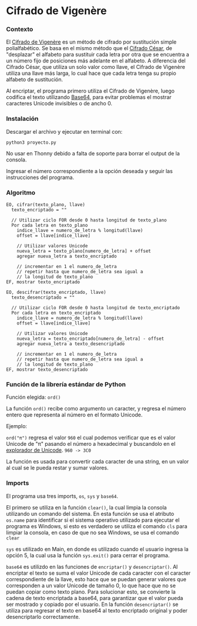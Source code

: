 # Cifrado de Vigenère

### Contexto

El [Cifrado de Vigenère](https://es.wikipedia.org/wiki/Cifrado_de_Vigen%C3%A8re) es un método de cifrado por sustitución simple polialfabético. Se basa en el mismo método que el [Cifrado César](https://es.wikipedia.org/wiki/Cifrado_C%C3%A9sar), de "desplazar" el alfabeto para sustituir cada letra por otra que se encuentra a un número fijo de posiciones más adelante en el alfabeto. A diferencia del Cifrado César, que utiliza un solo valor como llave, el Cifrado de Vigenère utiliza una llave más larga, lo cual hace que cada letra tenga su propio alfabeto de sustitución.

Al encriptar, el programa primero utiliza el Cifrado de Vigenère, luego codifica el texto utilizando [Base64](https://en.wikipedia.org/wiki/Base64), para evitar problemas el mostrar caracteres Unicode invisibles o de ancho 0.

### Instalación

Descargar el archivo y ejecutar en terminal con:

`python3 proyecto.py`

No usar en Thonny debido a falta de soporte para borrar el output de la consola.

Ingresar el número correspondiente a la opción deseada y seguir las instrucciones del programa.

### Algoritmo

```
EO, cifrar(texto_plano, llave)
  texto_encriptado = ""

  // Utilizar ciclo FOR desde 0 hasta longitud de texto_plano
  Por cada letra en texto_plano
    indice_llave = numero_de_letra % longitud(llave)
    offset = llave[indice_llave]

    // Utilizar valores Unicode
    nueva_letra = texto_plano[numero_de_letra] + offset
    agregar nueva_letra a texto_encriptado

    // incrementar en 1 el numero_de_letra
    // repetir hasta que numero_de_letra sea igual a
    // la longitud de texto_plano
EF, mostrar texto_encriptado
```

```
EO, descifrar(texto_encriptado, llave)
  texto_desencriptado = ""

  // Utilizar ciclo FOR desde 0 hasta longitud de texto_encriptado
  Por cada letra en texto_encriptado
    indice_llave = numero_de_letra % longitud(llave)
    offset = llave[indice_llave]

    // Utilizar valores Unicode
    nueva_letra = texto_encriptado[numero_de_letra] - offset
    agregar nueva_letra a texto_desencriptado

    // incrementar en 1 el numero_de_letra
    // repetir hasta que numero_de_letra sea igual a
    // la longitud de texto_plano
EF, mostrar texto_desencriptado
```

### Función de la librería estándar de Python

Función elegida: `ord()`

La función `ord()` recibe como argumento un caracter, y regresa el número entero que representa al número en el formato Unicode.

Ejemplo:

`ord("π")`
regresa el valor
`960`
el cual podemos verificar que es el valor Unicode de "π" pasando el número a hexadecimal y buscandolo en el [explorador de Unicode](https://www.compart.com/en/unicode/U+03C0).
`960 -> 3C0`

La función es usada para convertir cada caracter de una string, en un valor al cual se le pueda restar y sumar valores.

### Imports

El programa usa tres imports, `os`, `sys` y `base64`.

El primero se utiliza en la función `clear()`, la cual limpia la consola utilizando un comando del sistema.
En esta función se usa el atributo `os.name` para identificar si el sistema operativo utilizado para ejecutar el programa es Windows, si esto es verdadero
se utiliza el comando `cls` para limpiar la consola, en caso de que no sea Windows, se usa el comando `clear`

`sys` es utilizado en Main, en donde es utilizado cuando el usuario ingresa la opción 5, la cual usa la función `sys.exit()` para cerrar el programa.

`base64` es utilizdo en las funciones de `encriptar()` y `desencriptar()`. Al encriptar el texto se suma el valor Unicode de cada caracter con el caracter correspondiente de la llave, esto hace que se puedan generar valores que corresponden a un valor Unicode de tamaño 0, lo que hace que no se puedan copiar como texto plano. Para solucionar esto, se convierte la cadena de texto encriptada a base64, para garantizar que el valor pueda ser mostrado y copiado por el usuario.
En la función `desencriptar()` se utiliza para regresar el texto en base64 al texto encriptado original y poder desencriptarlo correctamente.
